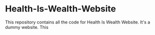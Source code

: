 # Health-Is-Wealth-Website
This repository contains all the code for Health Is Wealth Website. It's a dummy website. This 
